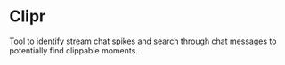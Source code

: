 # Clipr

Tool to identify stream chat spikes and search through chat messages to potentially find clippable moments.

